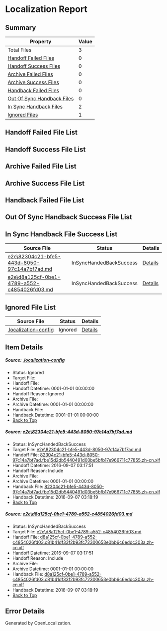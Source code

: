 # <a name='report-top'></a> Localization Report

## Summary
 Property | Value 
 -------- | ----- 
 Total Files | 3
[ Handoff Failed Files ](#handoff-failed-list)| 0
[ Handoff Success Files ](#handoff-success-list)| 0
[ Archive Failed Files ](#archive-failed-list)| 0
[ Archive Success Files ](#archive-success-list)| 0
[ Handback Failed Files ](#handback-failed-list)| 0
[ Out Of Sync Handback Files ](#outofsync-handback-success-list)| 0
[ In Sync Handback Files ](#insync-handback-success-list)| 2
[ Ignored Files ](#ignored-list)| 1

## <a name='handoff-failed-list'></a> Handoff Failed File List

## <a name='handoff-success-list'></a> Handoff Success File List

## <a name='archive-failed-list'></a> Archive Failed File List

## <a name='archive-success-list'></a> Archive Success File List

## <a name='handback-failed-list'></a> Handback Failed File List

## <a name='outofsync-handback-success-list'></a> Out Of Sync Handback Success File List

## <a name='insync-handback-success-list'></a> In Sync Handback File Success List
 Source File | Status | Details 
 ----------- | ------ | ------- 
 [e2e\82304c21-bfe5-443d-8050-97c14a7bf7ad.md](https://github.com/OpenLocalizationTestOrg/ol-test0/blob/489a8dd4042eb2fdff743600fb288cee8ee7fe4c/e2e/82304c21-bfe5-443d-8050-97c14a7bf7ad.md) | InSyncHandedBackSuccess | [Details](#9ed2acf999f58030062515581de3d86d3b6f2b2a1)
 [e2e\d8a125cf-0be1-4789-a552-c4854026fd03.md](https://github.com/OpenLocalizationTestOrg/ol-test0/blob/489a8dd4042eb2fdff743600fb288cee8ee7fe4c/e2e/d8a125cf-0be1-4789-a552-c4854026fd03.md) | InSyncHandedBackSuccess | [Details](#d1057a4cac6439275cd3b1d86c0288ddeefe69fd2)

## <a name='ignored-list'></a> Ignored File List
 Source File | Status | Details 
 ----------- | ------ | ------- 
 [.localization-config](https://github.com/OpenLocalizationTestOrg/ol-test0/blob/489a8dd4042eb2fdff743600fb288cee8ee7fe4c/.localization-config) | Ignored | [Details](#3d4f252ac210baf56311d7e97dcc2db10974dbd20)

## Item Details
##### <a name='3d4f252ac210baf56311d7e97dcc2db10974dbd20'></a> Source: [.localization-config](https://github.com/OpenLocalizationTestOrg/ol-test0/blob/489a8dd4042eb2fdff743600fb288cee8ee7fe4c/.localization-config)
* Status: Ignored
* Target File: 
* Handoff File: 
* Handoff Datetime: 0001-01-01 00:00:00
* Handoff Reason: Ignored
* Archive File: 
* Archive Datetime: 0001-01-01 00:00:00
* Handback File: 
* Handback Datetime: 0001-01-01 00:00:00
* [Back to Top](#report-top)

##### <a name='9ed2acf999f58030062515581de3d86d3b6f2b2a1'></a> Source: [e2e\82304c21-bfe5-443d-8050-97c14a7bf7ad.md](https://github.com/OpenLocalizationTestOrg/ol-test0/blob/489a8dd4042eb2fdff743600fb288cee8ee7fe4c/e2e/82304c21-bfe5-443d-8050-97c14a7bf7ad.md)
* Status: InSyncHandedBackSuccess
* Target File: [e2e\82304c21-bfe5-443d-8050-97c14a7bf7ad.md](https://github.com/OpenLocalizationTestOrg/ol-test0-zhcn/blob/c4793e7afce6028b077212603b6e48101ce49869/e2e/82304c21-bfe5-443d-8050-97c14a7bf7ad.md)
* Handoff File: [82304c21-bfe5-443d-8050-97c14a7bf7ad.fbe15d2db5440491d03be5bfb17e966711c77855.zh-cn.xlf](https://github.com/OpenLocalizationTestOrg/ol-test0-handoff/blob/7ca985a838817c6e0ae954491b88b27753e5301e/ol-handoff/OpenLocalizationTestOrg/ol-test0-zhcn/ci/ht/82304c21-bfe5-443d-8050-97c14a7bf7ad.fbe15d2db5440491d03be5bfb17e966711c77855.zh-cn.xlf)
* Handoff Datetime: 2016-09-07 03:17:51
* Handoff Reason: Include
* Archive File: 
* Archive Datetime: 0001-01-01 00:00:00
* Handback File: [82304c21-bfe5-443d-8050-97c14a7bf7ad.fbe15d2db5440491d03be5bfb17e966711c77855.zh-cn.xlf](https://github.com/OpenLocalizationTestOrg/ol-test0-handback/blob/6889c62249ebf1f803c7a0dc1cccc16fb80d9257/ol-handback/OpenLocalizationTestOrg/ol-test0-zhcn/ci/ht/82304c21-bfe5-443d-8050-97c14a7bf7ad.fbe15d2db5440491d03be5bfb17e966711c77855.zh-cn.xlf)
* Handback Datetime: 2016-09-07 03:18:19
* [Back to Top](#report-top)

##### <a name='d1057a4cac6439275cd3b1d86c0288ddeefe69fd2'></a> Source: [e2e\d8a125cf-0be1-4789-a552-c4854026fd03.md](https://github.com/OpenLocalizationTestOrg/ol-test0/blob/489a8dd4042eb2fdff743600fb288cee8ee7fe4c/e2e/d8a125cf-0be1-4789-a552-c4854026fd03.md)
* Status: InSyncHandedBackSuccess
* Target File: [e2e\d8a125cf-0be1-4789-a552-c4854026fd03.md](https://github.com/OpenLocalizationTestOrg/ol-test0-zhcn/blob/c4793e7afce6028b077212603b6e48101ce49869/e2e/d8a125cf-0be1-4789-a552-c4854026fd03.md)
* Handoff File: [d8a125cf-0be1-4789-a552-c4854026fd03.c81b41df33f2b93fc72300653e0bb6c6eddc303a.zh-cn.xlf](https://github.com/OpenLocalizationTestOrg/ol-test0-handoff/blob/7ca985a838817c6e0ae954491b88b27753e5301e/ol-handoff/OpenLocalizationTestOrg/ol-test0-zhcn/ci/ht/d8a125cf-0be1-4789-a552-c4854026fd03.c81b41df33f2b93fc72300653e0bb6c6eddc303a.zh-cn.xlf)
* Handoff Datetime: 2016-09-07 03:17:51
* Handoff Reason: Include
* Archive File: 
* Archive Datetime: 0001-01-01 00:00:00
* Handback File: [d8a125cf-0be1-4789-a552-c4854026fd03.c81b41df33f2b93fc72300653e0bb6c6eddc303a.zh-cn.xlf](https://github.com/OpenLocalizationTestOrg/ol-test0-handback/blob/6889c62249ebf1f803c7a0dc1cccc16fb80d9257/ol-handback/OpenLocalizationTestOrg/ol-test0-zhcn/ci/ht/d8a125cf-0be1-4789-a552-c4854026fd03.c81b41df33f2b93fc72300653e0bb6c6eddc303a.zh-cn.xlf)
* Handback Datetime: 2016-09-07 03:18:19
* [Back to Top](#report-top)


## Error Details

Generated by OpenLocalization.
